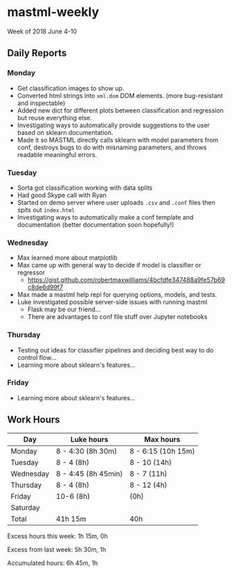 
# mastml-weekly

Week of 2018 June 4-10

## Daily Reports

### Monday

- Get classification images to show up.
- Converted html strings into `xml.dom` DOM elements. (more bug-resistant and inspectable)
- Added new dict for different plots between classification and regression but reuse everything else.
- Investigating ways to automatically provide suggestions to the user based on sklearn documentation.
- Made it so MASTML directly calls sklearn with model parameters from conf, destroys bugs to do with misnaming parameters, and throws readable meaningful errors.
 
### Tuesday

- Sorta got classification working with data splits
- Had good Skype call with Ryan
- Started on demo server where user uploads `.csv` and `.conf` files then spits out `index.html`
- Investigating ways to automatically make a conf template and documentation (better documentation soon hopefully!)

### Wednesday

- Max learned more about matplotlib
- Max came up with general way to decide if model is classifier or regressor
  - https://gist.github.com/robertmaxwilliams/4bcfdfe347488a9fe57b69c8de6d99f7
- Max made a mastml help repl for querying options, models, and tests.
- Luke investigated possible server-side issues with running mastml
  - Flask may be our friend...
  - There are advantages to conf file stuff over Jupyter notebooks

### Thursday

- Testing out ideas for classifier pipelines and deciding best way to do control flow...
- Learning more about sklearn's features...

### Friday

- Learning more about sklearn's features...

## Work Hours

Day | Luke hours | Max hours
--- | --- | ---
Monday | 8 - 4:30 (8h 30m) | 8 - 6:15 (10h 15m)
Tuesday | 8 - 4 (8h) | 8 - 10 (14h)
Wednesday | 8 - 4:45 (8h 45min) | 8 - 7 (11h)
Thursday | 8 - 4 (8h) | 8 - 12 (4h)
Friday | 10-6 (8h) | (0h)
Saturday | | 
Total | 41h 15m | 40h

Excess hours this week: 1h 15m, 0h

Excess from last week: 5h 30m, 1h

Accumulated hours: 6h 45m, 1h
